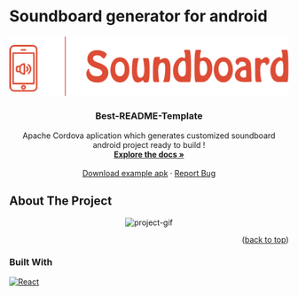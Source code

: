 <a name="readme-top"></a>

# Soundboard generator for android

<div align="center">
  <a href="https://github.com/jkowiesk/SoundboardGenerator">
    <img src="public/images/logo.png" alt="Logo">
  </a>

  <h3 align="center">Best-README-Template</h3>

  <p align="center">
    Apache Cordova aplication which generates customized soundboard android project ready to build !
    <br />
    <a href="https://github.com/othneildrew/Best-README-Template"><strong>Explore the docs »</strong></a>
    <br />
    <br />
    <a href="example.apk" download>Download example apk</a>
    ·
    <a href="https://github.com/jkowiesk/SoundboardGenerator/issues">Report Bug</a>
  </p>
</div>

<!-- ABOUT THE PROJECT -->

## About The Project

<p align="center">
  <img src="https://s5.gifyu.com/images/presentation.gif" alt="project-gif" />
</p>

<p align="right">(<a href="#readme-top">back to top</a>)</p>

### Built With

[![React][react.js]][react-url]

<!-- MARKDOWN LINKS & IMAGES -->
<!-- https://www.markdownguide.org/basic-syntax/#reference-style-links -->

[next.js]: https://img.shields.io/badge/next.js-000000?style=for-the-badge&logo=nextdotjs&logoColor=white
[next-url]: https://nextjs.org/
[react.js]: https://img.shields.io/badge/React-20232A?style=for-the-badge&logo=react&logoColor=61DAFB
[react-url]: https://reactjs.org/

